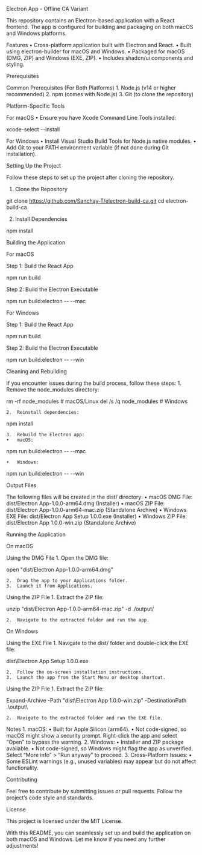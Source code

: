Electron App - Offline CA Variant

This repository contains an Electron-based application with a React frontend. The app is configured for building and packaging on both macOS and Windows platforms.

Features
• Cross-platform application built with Electron and React.
• Built using electron-builder for macOS and Windows.
• Packaged for macOS (DMG, ZIP) and Windows (EXE, ZIP).
• Includes shadcn/ui components and styling.

Prerequisites

Common Prerequisites (For Both Platforms) 1. Node.js (v14 or higher recommended) 2. npm (comes with Node.js) 3. Git (to clone the repository)

Platform-Specific Tools

For macOS
• Ensure you have Xcode Command Line Tools installed:

xcode-select --install

For Windows
• Install Visual Studio Build Tools for Node.js native modules.
• Add Git to your PATH environment variable (if not done during Git installation).

Setting Up the Project

Follow these steps to set up the project after cloning the repository.

1. Clone the Repository

git clone https://github.com/Sanchay-T/electron-build-ca.git
cd electron-build-ca

2. Install Dependencies

npm install

Building the Application

For macOS

Step 1: Build the React App

npm run build

Step 2: Build the Electron Executable

npm run build:electron -- --mac

For Windows

Step 1: Build the React App

npm run build

Step 2: Build the Electron Executable

npm run build:electron -- --win

Cleaning and Rebuilding

If you encounter issues during the build process, follow these steps: 1. Remove the node_modules directory:

rm -rf node_modules # macOS/Linux
del /s /q node_modules # Windows

    2.	Reinstall dependencies:

npm install

    3.	Rebuild the Electron app:
    •	macOS:

npm run build:electron -- --mac

    •	Windows:

npm run build:electron -- --win

Output Files

The following files will be created in the dist/ directory:
• macOS DMG File: dist/Electron App-1.0.0-arm64.dmg (Installer)
• macOS ZIP File: dist/Electron App-1.0.0-arm64-mac.zip (Standalone Archive)
• Windows EXE File: dist/Electron App Setup 1.0.0.exe (Installer)
• Windows ZIP File: dist/Electron App 1.0.0-win.zip (Standalone Archive)

Running the Application

On macOS

Using the DMG File 1. Open the DMG file:

open "dist/Electron App-1.0.0-arm64.dmg"

    2.	Drag the app to your Applications folder.
    3.	Launch it from Applications.

Using the ZIP File 1. Extract the ZIP file:

unzip "dist/Electron App-1.0.0-arm64-mac.zip" -d ./output/

    2.	Navigate to the extracted folder and run the app.

On Windows

Using the EXE File 1. Navigate to the dist/ folder and double-click the EXE file:

dist\Electron App Setup 1.0.0.exe

    2.	Follow the on-screen installation instructions.
    3.	Launch the app from the Start Menu or desktop shortcut.

Using the ZIP File 1. Extract the ZIP file:

Expand-Archive -Path "dist\Electron App 1.0.0-win.zip" -DestinationPath .\output\

    2.	Navigate to the extracted folder and run the EXE file.

Notes 1. macOS:
• Built for Apple Silicon (arm64).
• Not code-signed, so macOS might show a security prompt. Right-click the app and select “Open” to bypass the warning. 2. Windows:
• Installer and ZIP package available.
• Not code-signed, so Windows might flag the app as unverified. Select “More info” > “Run anyway” to proceed. 3. Cross-Platform Issues:
• Some ESLint warnings (e.g., unused variables) may appear but do not affect functionality.

Contributing

Feel free to contribute by submitting issues or pull requests. Follow the project’s code style and standards.

License

This project is licensed under the MIT License.

With this README, you can seamlessly set up and build the application on both macOS and Windows. Let me know if you need any further adjustments!
